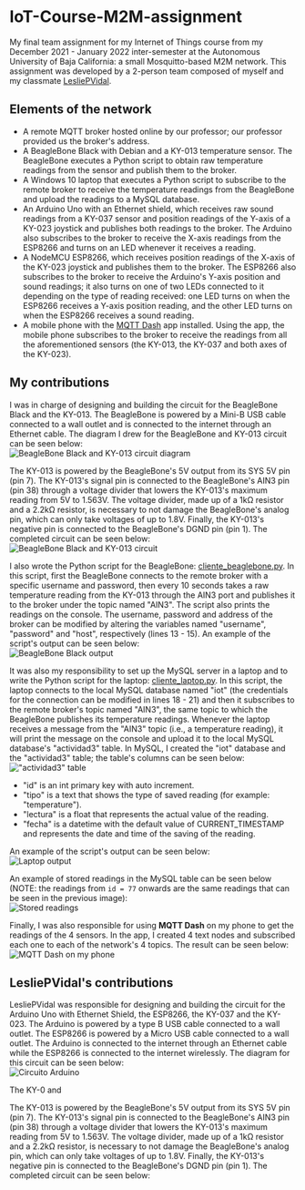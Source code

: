 # IoT-Course-M2M-assignment
My final team assignment for my Internet of Things course from my December 2021 - January 2022 inter-semester at the Autonomous University of Baja California: a small Mosquitto-based M2M network. This assignment was developed by a 2-person team composed of myself and my classmate [LesliePVidal](https://github.com/LesliePVidal).

## Elements of the network
- A remote MQTT broker hosted online by our professor; our professor provided us the broker's address.
- A BeagleBone Black with Debian and a KY-013 temperature sensor. The BeagleBone executes a Python script to obtain raw temperature readings from the sensor and publish them to the broker.
- A Windows 10 laptop that executes a Python script to subscribe to the remote broker to receive the temperature readings from the BeagleBone and upload the readings to a MySQL database.
- An Arduino Uno with an Ethernet shield, which receives raw sound readings from a KY-037 sensor and position readings of the Y-axis of a KY-023 joystick and publishes both readings to the broker. The Arduino also subscribes to the broker to receive the X-axis readings from the ESP8266 and turns on an LED whenever it receives a reading.
- A NodeMCU ESP8266, which receives position readings of the X-axis of the KY-023 joystick and publishes them to the broker. The ESP8266 also subscribes to the broker to receive the Arduino's Y-axis position and sound readings; it also turns on one of two LEDs connected to it depending on the type of reading received: one LED turns on when the ESP8266 receives a Y-axis position reading, and the other LED turns on when the ESP8266 receives a sound reading.
- A mobile phone with the [MQTT Dash](https://play.google.com/store/apps/details?id=net.routix.mqttdash) app installed. Using the app, the mobile phone subscribes to the broker to receive the readings from all the aforementioned sensors (the KY-013, the KY-037 and both axes of the KY-023).

## My contributions
I was in charge of designing and building the circuit for the BeagleBone Black and the KY-013. The BeagleBone is powered by a Mini-B USB cable connected to a wall outlet and is connected to the internet through an Ethernet cable. The diagram I drew for the BeagleBone and KY-013 circuit can be seen below:  
![BeagleBone Black and KY-013 circuit diagram](https://github.com/mareyna356/IoT-Course-M2M-assignment/assets/116867368/8b300e2b-8f2b-47da-9f64-5a56318c4cea)

The KY-013 is powered by the BeagleBone's 5V output from its SYS 5V pin (pin 7). The KY-013's signal pin is connected to the BeagleBone's AIN3 pin (pin 38) through a voltage divider that lowers the KY-013's maximum reading from 5V to 1.563V. The voltage divider, made up of a 1kΩ resistor and a 2.2kΩ resistor, is necessary to not damage the BeagleBone's analog pin, which can only take voltages of up to 1.8V. Finally, the KY-013's negative pin is connected to the BeagleBone's DGND pin (pin 1). The completed circuit can be seen below:  
![BeagleBone Black and KY-013 circuit](https://github.com/mareyna356/IoT-Course-M2M-assignment/assets/116867368/69afb692-b91a-4791-9521-51758714bb43)  

I also wrote the Python script for the BeagleBone: [cliente_beaglebone.py](cliente_beaglebone.py). In this script, first the BeagleBone connects to the remote broker with a specific username and password, then every 10 seconds takes a raw temperature reading from the KY-013 through the AIN3 port and publishes it to the broker under the topic named "AIN3". The script also prints the readings on the console. The username, password and address of the broker can be modified by altering the variables named "username", "password" and "host", respectively (lines 13 - 15). An example of the script's output can be seen below:  
![BeagleBone Black output](https://github.com/mareyna356/IoT-Course-M2M-assignment/assets/116867368/98e633fd-1aa6-4510-a63e-95a2b2ebd52a)

It was also my responsibility to set up the MySQL server in a laptop and to write the Python script for the laptop: [cliente_laptop.py](cliente_laptop.py). In this script, the laptop connects to the local MySQL database named "iot" (the credentials for the connection can be modified in lines 18 - 21) and then it subscribes to the remote broker's topic named "AIN3", the same topic to which the BeagleBone publishes its temperature readings. Whenever the laptop receives a message from the "AIN3" topic (i.e., a temperature reading), it will print the message on the console and upload it to the local MySQL database's "actividad3" table. In MySQL, I created the "iot" database and the "actividad3" table; the table's columns can be seen below:  
!["actividad3" table](https://github.com/mareyna356/IoT-Course-M2M-assignment/assets/116867368/3ddccc4d-4ff9-44db-af11-e3d9faf9731b)
- "id" is an int primary key with auto increment.
- "tipo" is a text that shows the type of saved reading (for example: "temperature").
- "lectura" is a float that represents the actual value of the reading.
- "fecha" is a datetime with the default value of CURRENT_TIMESTAMP and represents the date and time of the saving of the reading.

An example of the script's output can be seen below:  
![Laptop output](https://github.com/mareyna356/IoT-Course-M2M-assignment/assets/116867368/879f8a06-dd86-46cd-967a-9811df8fca8e)

An example of stored readings in the MySQL table can be seen below (NOTE: the readings from `id = 77` onwards are the same readings that can be seen in the previous image):  
![Stored readings](https://github.com/mareyna356/IoT-Course-M2M-assignment/assets/116867368/1b66f6c7-9361-4781-82fa-c985e426a4ea)

Finally, I was also responsible for using **MQTT Dash** on my phone to get the readings of the 4 sensors. In the app, I created 4 text nodes and subscribed each one to each of the network's 4 topics. The result can be seen below:  
![MQTT Dash on my phone](https://github.com/mareyna356/IoT-Course-M2M-assignment/assets/116867368/6a8db6d5-1041-4839-a7e5-3bd181687bf1)

## LesliePVidal's contributions
LesliePVidal was responsible for designing and building the circuit for the Arduino Uno with Ethernet Shield, the ESP8266, the KY-037 and the KY-023. The Arduino is powered by a type B USB cable connected to a wall outlet. The ESP8266 is powered by a Micro USB cable connected to a wall outlet. The Arduino is connected to the internet through an Ethernet cable while the ESP8266 is connected to the internet wirelessly. The diagram for this circuit can be seen below:  
![Circuito Arduino](https://github.com/mareyna356/IoT-Course-M2M-assignment/assets/116867368/8eb7e0ab-64bd-44ee-bb5c-22375bab4222)

The KY-0 and

The KY-013 is powered by the BeagleBone's 5V output from its SYS 5V pin (pin 7). The KY-013's signal pin is connected to the BeagleBone's AIN3 pin (pin 38) through a voltage divider that lowers the KY-013's maximum reading from 5V to 1.563V. The voltage divider, made up of a 1kΩ resistor and a 2.2kΩ resistor, is necessary to not damage the BeagleBone's analog pin, which can only take voltages of up to 1.8V. Finally, the KY-013's negative pin is connected to the BeagleBone's DGND pin (pin 1). The completed circuit can be seen below:  
